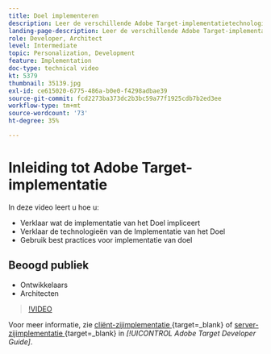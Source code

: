 ```yaml
---
title: Doel implementeren
description: Leer de verschillende Adobe Target-implementatietechnologieën en gebruik de best practices voor Target-implementatie.
landing-page-description: Leer de verschillende Adobe Target-implementatietechnologieën en gebruik de best practices voor Target-implementatie.
role: Developer, Architect
level: Intermediate
topic: Personalization, Development
feature: Implementation
doc-type: technical video
kt: 5379
thumbnail: 35139.jpg
exl-id: ce615020-6775-486a-b0e0-f4298adbae39
source-git-commit: fcd2273ba373dc2b3bc59a77f1925cdb7b2ed3ee
workflow-type: tm+mt
source-wordcount: '73'
ht-degree: 35%

---
```


# Inleiding tot Adobe Target-implementatie

In deze video leert u hoe u:

* Verklaar wat de implementatie van het Doel impliceert
* Verklaar de technologieën van de Implementatie van het Doel
* Gebruik best practices voor implementatie van doel

## Beoogd publiek

* Ontwikkelaars
* Architecten

>[!VIDEO](https://video.tv.adobe.com/v/35139/?quality=12)

Voor meer informatie, zie [ cliënt-zijimplementatie ](https://experienceleague.adobe.com/docs/target-dev/developer/client-side/overview.html){target=_blank} of [ server-zijimplementatie ](https://experienceleague.adobe.com/docs/target-dev/developer/server-side/server-side-overview.html){target=_blank} in *[!UICONTROL Adobe Target Developer Guide]*.

